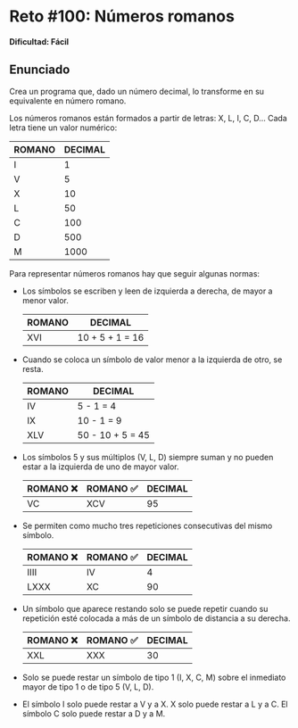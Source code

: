 # Reto #100: Números romanos

#### Dificultad: Fácil

## Enunciado

Crea un programa que, dado un número decimal, lo transforme en su equivalente en número romano.

Los números romanos están formados a partir de letras: X, L, I, C, D… Cada letra tiene un valor numérico:

| ROMANO | DECIMAL |
| ------ | ------- |
| I      | 1       |
| V      | 5       |
| X      | 10      |
| L      | 50      |
| C      | 100     |
| D      | 500     |
| M      | 1000    |

Para representar números romanos hay que seguir algunas normas:

- Los símbolos se escriben y leen de izquierda a derecha, de mayor a menor valor.

  | ROMANO | DECIMAL         |
  | ------ | --------------- |
  | XVI    | 10 + 5 + 1 = 16 |

- Cuando se coloca un símbolo de valor menor a la izquierda de otro, se resta.

  | ROMANO | DECIMAL          |
  | ------ | ---------------- |
  | IV     | 5 - 1 = 4        |
  | IX     | 10 - 1 = 9       |
  | XLV    | 50 - 10 + 5 = 45 |

- Los símbolos 5 y sus múltiplos (V, L, D) siempre suman y no pueden estar a la izquierda de uno de mayor valor.

  | ROMANO ❌ | ROMANO ✅ | DECIMAL |
  | --------- | --------- | ------- |
  | VC        | XCV       | 95      |

- Se permiten como mucho tres repeticiones consecutivas del mismo símbolo.

  | ROMANO ❌ | ROMANO ✅ | DECIMAL |
  | --------- | --------- | ------- |
  | IIII      | IV        | 4       |
  | LXXX      | XC        | 90      |

- Un símbolo que aparece restando solo se puede repetir cuando su repetición esté colocada a más de un símbolo de distancia a su derecha.

  | ROMANO ❌ | ROMANO ✅ | DECIMAL |
  | --------- | --------- | ------- |
  | XXL       | XXX       | 30      |

- Solo se puede restar un símbolo de tipo 1 (I, X, C, M) sobre el inmediato mayor de tipo 1 o de tipo 5 (V, L, D).
- El símbolo I solo puede restar a V y a X. X solo puede restar a L y a C. El símbolo C solo puede restar a D y a M.
